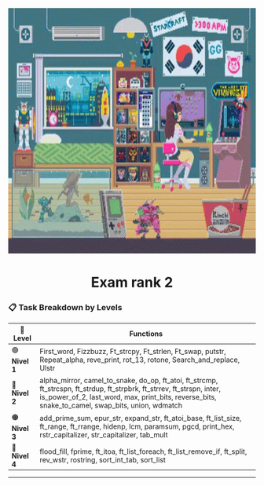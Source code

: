 <img src="../../Wallpaper/late-night-girl.gif" alt="late-night-girl" width="1000" height="500">



<div align="center">
  <h1>Exam rank 2</h1>
</div>



### 📋 Task Breakdown by Levels

| 🌟 **Level**       | **Functions** |
|--------------------|-----------|
| 🟢 **Nivel 1**     | First_word, Fizzbuzz, Ft_strcpy, Ft_strlen, Ft_swap, putstr, Repeat_alpha, reve_print, rot_13, rotone, Search_and_replace, Ulstr |
| 🔵 **Nivel 2**     | alpha_mirror, camel_to_snake, do_op, ft_atoi, ft_strcmp, ft_strcspn, ft_strdup, ft_strpbrk, ft_strrev, ft_strspn, inter, is_power_of_2, last_word, max, print_bits, reverse_bits, snake_to_camel, swap_bits, union, wdmatch |
| 🟠 **Nivel 3**     | add_prime_sum, epur_str, expand_str, ft_atoi_base, ft_list_size, ft_range, ft_rrange, hidenp, lcm, paramsum, pgcd, print_hex, rstr_capitalizer, str_capitalizer, tab_mult |
| 🔴 **Nivel 4**     | flood_fill, fprime, ft_itoa, ft_list_foreach, ft_list_remove_if, ft_split, rev_wstr, rostring, sort_int_tab, sort_list |




---
